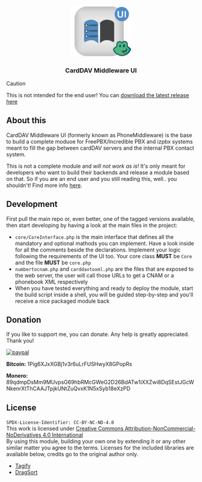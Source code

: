 <div align="center">
  <img src="assets/images/icon.png" alt="Module icon" width="164">
  <h3>CardDAV Middleware UI</h3>
</div>

> [!CAUTION]
> This is not intended for the end user! You can <a href="https://carddavmiddleware.massi-x.dev/latest">download the latest release here</a>

## About this
CardDAV Middleware UI (formerly known as PhoneMiddleware) is the base to build a complete moduoe for FreePBX/Incredible PBX and izpbx systems meant to fill the gap between cardDAV servers and the internal PBX contact system.

This is not a complete module and *will not work as is!* It's only meant for developers who want to build their backends and release a module based on that. So if you are an end user and you still reading this, well.. you shouldn't! Find more info <a href="https://carddavmiddleware.massi-x.dev">here</a>.

## Development
First pull the main repo or, even better, one of the tagged versions available, then start developing by having a look at the main files in the project:
- `core/CoreInterface.php` is the main interface that defines all the mandatory and optional mathods you can implement. Have a look inside for all the comments beside the declarations. Implement your logic following the requirements of the UI too. Your core class **MUST** be `Core` and the file **MUST** be `core.php`
- `numbertocnam.php` and `carddavtoxml.php` are the files that are exposed to the web server, the user will call those URLs to get a CNAM or a phonebook XML respectively
- When you have tested everything and ready to deploy the module, start the build script inside a shell, you will be guided step-by-step and you'll receive a nice packaged module back

## Donation
If you like to support me, you can donate. Any help is greatly appreciated. Thank you!

<a target="_blank" href="https://paypal.me/firemetris"><img src="https://www.paypalobjects.com/en_US/i/btn/btn_donateCC_LG.gif" alt="paypal"/></a>

**Bitcoin:** 1Pig6XJxXGBj1v3r6uLrFUSHwyX8GPopRs

**Monero:** 89qdmpDsMm9MUvpsG69hbRMcGWeG2D26BdATw1iXXZwi8DqSEstJGcWNkenrXtThCAAJTpjkUNtZuQvxK1N5xSyb18eXzPD

## License
`SPDX-License-Identifier: CC-BY-NC-ND-4.0`<br>
This work is licensed under <a target="_blank" href="https://creativecommons.org/licenses/by-nc-nd/4.0/legalcode.txt">Creative Commons Attribution-NonCommercial-NoDerivatives 4.0 International</a><br>
By using this module, building your own one by extending it or any other similar matter you agree to the terms. Licenses for the included libraries are available below, credits go to the original author only.
- [Tagify](https://github.com/yairEO/tagify)
- [DragSort](https://github.com/yairEO/dragsort)
